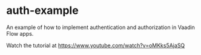 # auth-example

An example of how to implement authentication and authorization
in Vaadin Flow apps.

Watch the tutorial at https://www.youtube.com/watch?v=oMKks5AjaSQ
